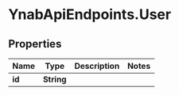 # YnabApiEndpoints.User

## Properties
Name | Type | Description | Notes
------------ | ------------- | ------------- | -------------
**id** | **String** |  | 


